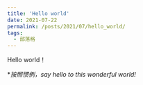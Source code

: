 ```yaml
---
title: 'Hello world'
date: 2021-07-22
permalink: /posts/2021/07/hello_world/
tags:
  - 部落格
---
```


Hello world！



\**按照惯例，say hello to this wonderful world!*

